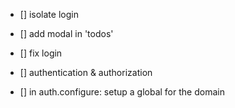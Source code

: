 

* []	isolate login 
* []	add modal in 'todos'

* []	fix login
* []	authentication & authorization
* []	in auth.configure: setup a global for the domain